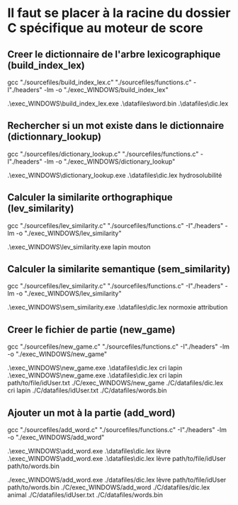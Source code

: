 # Il faut se placer à la racine du dossier C spécifique au moteur de score

## Creer le dictionnaire de l'arbre lexicographique (build_index_lex)
gcc "./sourcefiles/build_index_lex.c" "./sourcefiles/functions.c" -I"./headers" -lm -o "./exec_WINDOWS/build_index_lex"

.\exec_WINDOWS\build_index_lex.exe .\datafiles\word.bin .\datafiles\dic.lex

## Rechercher si un mot existe dans le dictionnaire (dictionnary_lookup)
gcc "./sourcefiles/dictionary_lookup.c" "./sourcefiles/functions.c" -I"./headers" -lm -o "./exec_WINDOWS/dictionary_lookup"

.\exec_WINDOWS\dictionary_lookup.exe .\datafiles\dic.lex hydrosolubilité

## Calculer la similarite orthographique (lev_similarity)
gcc "./sourcefiles/lev_similarity.c" "./sourcefiles/functions.c" -I"./headers" -lm -o "./exec_WINDOWS/lev_similarity"

.\exec_WINDOWS\lev_similarity.exe lapin mouton   

## Calculer la similarite semantique (sem_similarity)
gcc "./sourcefiles/lev_similarity.c" "./sourcefiles/functions.c" -I"./headers" -lm -o "./exec_WINDOWS/lev_similarity"

.\exec_WINDOWS\sem_similarity.exe .\datafiles\dic.lex normoxie attribution

## Creer le fichier de partie (new_game)
gcc "./sourcefiles/new_game.c" "./sourcefiles/functions.c" -I"./headers" -lm -o "./exec_WINDOWS/new_game"

.\exec_WINDOWS\new_game.exe .\datafiles\dic.lex cri lapin
.\exec_WINDOWS\new_game.exe .\datafiles\dic.lex cri lapin path/to/file/idUser.txt
./C/exec_WINDOWS/new_game ./C/datafiles/dic.lex cri lapin ./C/datafiles/idUser.txt ./C/datafiles/words.bin

## Ajouter un mot à la partie (add_word)
gcc "./sourcefiles/add_word.c" "./sourcefiles/functions.c" -I"./headers" -lm -o "./exec_WINDOWS/add_word"

.\exec_WINDOWS\add_word.exe .\datafiles\dic.lex lèvre
.\exec_WINDOWS\add_word.exe .\datafiles\dic.lex lèvre path/to/file/idUser path/to/words.bin

./exec_WINDOWS/add_word.exe ./datafiles/dic.lex lèvre path/to/file/idUser path/to/words.bin
./C/exec_WINDOWS/add_word ./C/datafiles/dic.lex animal ./C/datafiles/idUser.txt ./C/datafiles/words.bin
